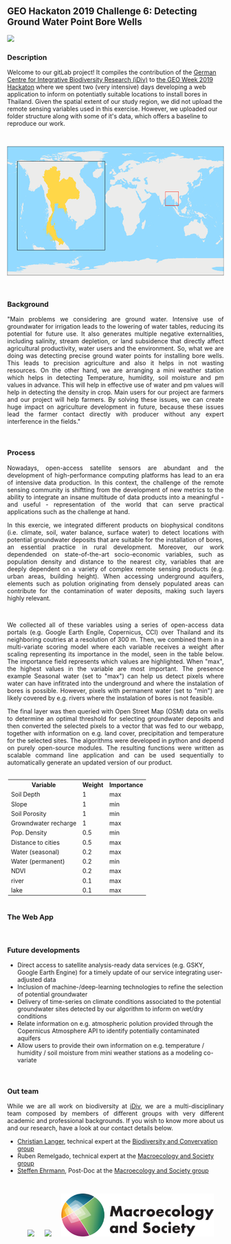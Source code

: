 ## GEO Hackaton 2019 Challenge 6: Detecting Ground Water Point Bore Wells

<img src="https://www.earthobservations.org/documents/geo16/hackathon_banner_m.jpg">

### Description
Welcome to our gitLab project! It compiles the contribution of the <a href="https://www.idiv.de/en">German Centre for Integrative Biodiversity Research (iDiv)</a> to <a href="https://www.earthobservations.org/geoweek19.php?t=hackathon_about">the GEO Week 2019 Hackaton</a> where we spent two (very intensive) days developing a web application to inform on potentiatly suitable locations to install bores in Thailand. Given the spatial extent of our study region, we did not upload the remote sensing variables used in this exercise. However, we uploaded our folder structure along with some of it's data, which offers a baseline to reproduce our work.

</br>

<p align="center">
<img width=600 height=300 src="https://github.com/RRemelgado/GEO_Hackaton_2019/blob/master/studySite.png">
</p>

</br>

### Background
<p align="justify">
"Main problems we considering are ground water. Intensive use of groundwater for irrigation leads to the lowering of water tables, reducing its potential for future use. It also generates multiple negative externalities, including salinity, stream depletion, or land subsidence that directly affect agricultural productivity, water users and the environment. So, what we are doing was detecting precise ground water points for installing bore wells. This leads to precision agriculture and also it helps in not wasting resources. On the other hand, we are arranging a mini weather station which helps in detecting Temperature, humidity, soil moisture and pm values in advance. This will help in effective use of water and pm values will help in detecting the density in crop. Main users for our project are farmers and our project will help farmers. By solving these issues, we can create huge impact on agriculture development in future, because these issues lead the farmer contact directly with producer without any expert interference in the fields."
</p>

</br>

### Process
<p align="justify">
Nowadays, open-access satellite sensors are abundant and the development of high-performance computing platforms has lead to an era of intensive data production. In this context, the challenge of the remote sensing community is shiftting from the development of new metrics to the ability to integrate an insane multitude of data products into a meaningful - and useful - representation of the world that can serve practical applications such as the challenge at hand.
</p>
<p align="justify">
In this exercie, we integrated different products on biophysical conditons (i.e. climate, soil, water balance, surface water) to detect locations with potential groundwater deposits that are suitable for the installation of bores, an essential practice in rural development. Moreover, our work dependended on state-of-the-art socio-economic variables, such as population density and distance to the nearest city, variables that are deeply dependent on a variety of complex remote sensing products (e.g. urban areas, building height). When accessing underground aquifers, elements such as polution originating from densely populated areas can contribute for the contamination of water deposits, making such layers highly relevant.
</p>

</br>

<p align="justify">
We collected all of these variables using a series of open-access data portals (e.g. Google Earth Engile, Copernicus, CCI) over Thailand and its neighboring coutries at a resolution of 300 m. Then, we combined them in a multi-variate scoring model where each variable receives a weight after scaling representing its importance in the model, seen in the table below. The importance field represents which values are highlighted. When "max", the highest values in the variable are most important. The presence example Seasonal water (set to "max") can help us detect pixels where water can have infitrated into the underground and where the instalation of bores is possible. However, pixels with permanent water (set to "min") are likely covered by e.g. rivers where the instalation of bores is not feasible. 
</p>
<p align="justify">
The final layer was then queried with Open Street Map (OSM) data on wells to determine an optimal threshold for selecting groundwater deposits and then converted the selected pixels to a vector that was fed to our webapp, together with information on e.g. land cover, precipitation and temperature for the selected sites. The algorithms were developed in python and depend on purely open-source modules. The resulting functions were written as scalable command line application and can be used sequentially to automatically generate an updated version of our product.
</p>

</br>

<table style="margin:0px auto; width:500px">
  <tr>
    <th>Variable</th>
    <th>Weight</th>
    <th>Importance</th>
  </tr>
  <tr>
    <td>Soil Depth</td>
    <td>1</td>
    <td>max</td>
  </tr>
  <tr>
    <td>Slope</td>
    <td>1</td>
    <td>min</td>
  </tr>
  <tr>
    <td>Soil Porosity</td>
    <td>1</td>
    <td>min</td>
  </tr>
  <tr>
    <td>Growndwater recharge</td>
    <td>1</td>
    <td>max</td>
  </tr>
  <tr>
    <td>Pop. Density</td>
    <td>0.5</td>
    <td>min</td>
  </tr>
  <tr>
    <td>Distance to cities</td>
    <td>0.5</td>
    <td>max</td>
  </tr>
  <tr>
    <td>Water (seasonal)</td>
    <td>0.2</td>
    <td>max</td>
  </tr>
  <tr>
    <td>Water (permanent)</td>
    <td>0.2</td>
    <td>min</td>
  </tr>
  <tr>
    <td>NDVI</td>
    <td>0.2</td>
    <td>max</td>
  </tr>
  <tr>
    <td>river</td>
    <td>0.1</td>
    <td>max</td>
  </tr>
  <tr>
    <td>lake</td>
    <td>0.1</td>
    <td>max</td>
  </tr>
</table>

</br>

### The Web App
<p align="justify">
</p>

</br>

### Future developments
<p align="justify">
  <ul>
    <li>Direct access to satellite analysis-ready data services (e.g. GSKY, Google Earth Engine) for a timely update of our service integrating user-adjusted data</li>
    <li>Inclusion of machine-/deep-learning technologies to refine the selection of potential groundwater</li>
    <li>Delivery of time-series on climate conditions associated to the potential groundwater sites detected by our algorithm to inform on wet/dry conditions</li>
    <li>Relate information on e.g. atmospheric polution provided through the Copernicus Atmosphere API to identify potentially contaminated aquifers</li>
    <li>Allow users to provide their own information on e.g. temperature / humidity / soil moisture from mini weather stations as a modeling co-variate</li>
  </ul>
</p>

</br>

### Out team
<p align="justify">
While we are all work on biodiversity at <a href="https://www.idiv.de/en">iDiv</a>, we are a multi-disciplinary team composed by members of different groups with very different academic and professional backgrounds. If you wish to know more about us and our research, have a look at our contact details below.
<ul>
  <li><a href="https://www.idiv.de/en/groups_and_people/employees/details/164.html">Christian Langer</a>, technical expert at the <a href="https://www.idiv.de/en/groups_and_people/core_groups/biodiversity_conservation/team.html">Biodiversity and Convervation group</li>
  <li><a htef="https://www.idiv.de/en/groups_and_people/employees/details/1034.html">Ruben Remelgado</a>, technical expert at the <a href="https://www.idiv.de/en/groups_and_people/core_groups/macroecosocial.html">Macroecology and Society group</a></li>
  <li><a href="https://www.idiv.de/en/groups_and_people/employees/details/985.html">Steffen Ehrmann</a>, Post-Doc at the <a href="https://www.idiv.de/en/groups_and_people/core_groups/macroecosocial.html">Macroecology and Society group</a></li>
</p>

</br>

<p align="center">
<a href="https://geobon.org/"><img height="100" src="https://geobon.org/wp-content/uploads/2018/02/GEOBON_logo_versionlong_below_color-copy-300x108.png"></a>&nbsp;&nbsp;&nbsp;&nbsp;&nbsp;&nbsp;<a href="https://www.idiv.de/en"><img height="100" src="https://www.idiv.de/fileadmin/content/Files_Public_Relations/Logos/iDivLogo-long-EN.jpg"></a>&nbsp;&nbsp;&nbsp;&nbsp;&nbsp;&nbsp;<a href="https://www.idiv.de/en/groups_and_people/core_groups/macroecosocial.html"><img height="100" src="https://github.com/RRemelgado/GEO_Hackaton_2019/blob/master/MaS_long.svg"></a>
</p>
